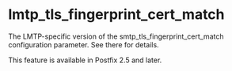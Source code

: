 # lmtp_tls_fingerprint_cert_match 

 The LMTP-specific version of the smtp_tls_fingerprint_cert_match
configuration parameter.  See there for details. 

 This feature is available in Postfix 2.5 and later. 


